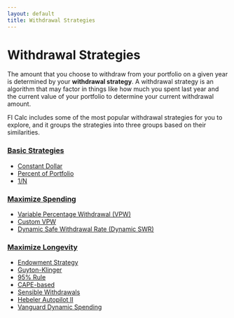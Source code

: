 ```yaml
---
layout: default
title: Withdrawal Strategies
---
```


# Withdrawal Strategies

The amount that you choose to withdraw from your portfolio on a given year is
determined by your **withdrawal strategy**. A withdrawal strategy is an
algorithm that may factor in things like how much you spent last year and the
current value of your portfolio to determine your current withdrawal amount.

FI Calc includes some of the most popular withdrawal strategies for you to
explore, and it groups the strategies into three groups based on their
similarities.

### [Basic Strategies](./basic-strategies)

- [Constant Dollar](./constant-dollar)
- [Percent of Portfolio](./percent-of-portfolio)
- [1/N](./one-over-n)

### [Maximize Spending](./maximize-spending)

- [Variable Percentage Withdrawal (VPW)](./vpw)
- [Custom VPW](./custom-vpw)
- [Dynamic Safe Withdrawal Rate (Dynamic SWR)](./dynamic-swr)

### [Maximize Longevity](./maximize-longevity)

- [Endowment Strategy](./endowment)
- [Guyton-Klinger](./guyton-klinger)
- [95% Rule](./95-percent)
- [CAPE-based](./cape-based)
- [Sensible Withdrawals](./sensible-withdrawals)
- [Hebeler Autopilot II](./hebeler-autopilot-ii)
- [Vanguard Dynamic Spending](./vanguard-dynamic-spending)
